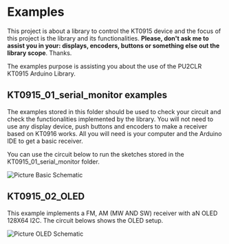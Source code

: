 # Examples

This project is about a library to control the KT0915 device and the focus of this project is the library and its functionalities. __Please, don't ask me to assist you in your: displays, encoders, buttons or something else out the library scope__. Thanks.

The examples purpose is assisting you about the use of the PU2CLR KT0915 Arduino Library.


## KT0915_01_serial_monitor examples 

The examples stored in this folder should be used to check your circuit and check the functionalities implemented by the library. You will not need to use any display device, push buttons and encoders to make a receiver based on KT0916 works. All you will need is your computer and the Arduino IDE to get a basic receiver.

You can use the circuit below to run the sketches stored in the KT0915_01_serial_monitor folder.

![Picture Basic Schematic](https://github.com/pu2clr/KT0915/blob/master/extras/images/schematic_basic.png)



## KT0915_02_OLED 

This example implements a FM, AM (MW AND SW) receiver with aN OLED 128X64 I2C. The circuit belows shows the OLED setup. 


![Picture OLED Schematic](https://github.com/pu2clr/KT0915/blob/master/extras/images/schematic_OLED_AM_FM_SW_receiver.png)


